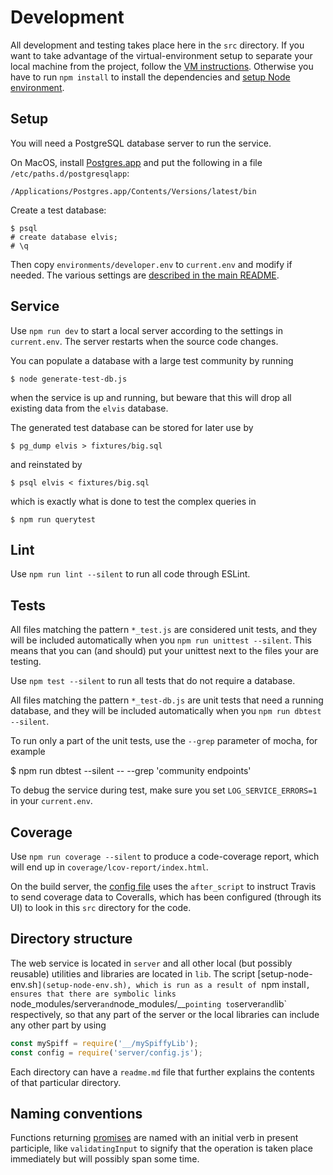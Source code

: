 # Development

All development and testing takes place here in the `src` directory.  If you want to take advantage of the virtual-environment setup to separate your local machine from the project, follow the [VM instructions](../vm.md).  Otherwise you have to run `npm install` to install the dependencies and [setup Node environment](setup-node-env.sh).

## Setup

You will need a PostgreSQL database server to run the service.

On MacOS, install [Postgres.app](http://postgresapp.com/) and put the following in a file `/etc/paths.d/postgresqlapp`:

    /Applications/Postgres.app/Contents/Versions/latest/bin

Create a test database:

    $ psql
    # create database elvis;
    # \q

Then copy `environments/developer.env` to `current.env` and modify if needed.
The various settings are [described in the main README](../README.md).

## Service

Use `npm run dev` to start a local server according to the settings in `current.env`.  The server restarts when the source code changes.

You can populate a database with a large test community by running

    $ node generate-test-db.js

when the service is up and running, but beware that this will drop all existing data from the `elvis` database.

The generated test database can be stored for later use by

    $ pg_dump elvis > fixtures/big.sql

and reinstated by

    $ psql elvis < fixtures/big.sql

which is exactly what is done to test the complex queries in

    $ npm run querytest

## Lint

Use `npm run lint --silent` to run all code through ESLint.

## Tests

All files matching the pattern `*_test.js` are considered unit tests, and they will be included automatically when you `npm run unittest --silent`.  This means that you can (and should) put your unittest next to the files your are testing.

Use `npm test --silent` to run all tests that do not require a database.

All files matching the pattern `*_test-db.js` are unit tests that need a running database, and they will be included automatically when you `npm run dbtest --silent`.

To run only a part of the unit tests, use the `--grep` parameter of mocha, for example

  $ npm run dbtest --silent -- --grep 'community endpoints'

To debug the service during test, make sure you set `LOG_SERVICE_ERRORS=1` in your `current.env`.

## Coverage

Use `npm run coverage --silent` to produce a code-coverage report, which will end up in `coverage/lcov-report/index.html`.

On the build server, the [config file](../.travis.yml) uses the `after_script` to instruct Travis to send coverage data to Coveralls, which has been configured (through its UI) to look in this `src` directory for the code.

##  Directory structure

The web service is located in `server` and all other local (but possibly reusable) utilities and libraries are located in `lib`.  The script [setup-node-env.sh`](setup-node-env.sh), which is run as a result of `npm install`, ensures that there are symbolic links `node_modules/server` and `node_modules/__` pointing to `server` and `lib` respectively, so that any part of the server or the local libraries can include any other part by using

```javascript
const mySpiff = require('__/mySpiffyLib');
const config = require('server/config.js');
```

Each directory can have a `readme.md` file that further explains the contents of that particular directory.

## Naming conventions

Functions returning [promises](https://developer.mozilla.org/en-US/docs/Web/JavaScript/Reference/Global_Objects/Promise) are named with an initial verb in present participle, like `validatingInput` to signify that the operation is taken place immediately but will possibly span some time.

